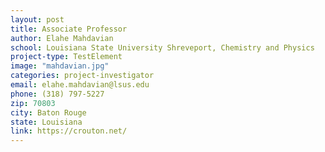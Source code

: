 ```yaml
---
layout: post
title: Associate Professor
author: Elahe Mahdavian
school: Louisiana State University Shreveport, Chemistry and Physics
project-type: TestElement
image: "mahdavian.jpg"
categories: project-investigator
email: elahe.mahdavian@lsus.edu
phone: (318) 797-5227
zip: 70803
city: Baton Rouge
state: Louisiana
link: https://crouton.net/
---
```

